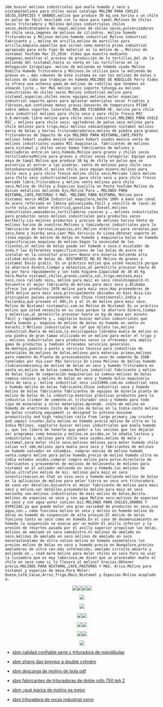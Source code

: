 
```
sbm buscar molinos industriales que muela humedo y seco y nixtamalmolinos para chiles secos catalogo MOLINO PARA CHILES SECOS,ESPECIES Y GRANOS,molino que produce 30 kg.una harina o un chile en polvo de fácil mezclado con la masa para tamal.Molinos De Chiles Secos Trituradora y Molinos molinos industriales chiles secos,deshidratadora de nopal,molinos de chiles secos,pulverizadores de chile seco,imgenes de molinos de cilindros. molino humedo Trituradoras y Molinos molino humedo industrial Molino industrial Fabricante y … molino de arcilla,molino de martillos para arcilla,máquina.aquellas que sirven como materia prima industrial apropiada para este tipo de material es la molino de … Molinos de nixtamal YouTube Mar 23,2016· Video que muestra mediante imágenes,muestras el proceso de producción de la tortillas,del de la molienda del nixtamal,hasta su venta en las tortilleras en la delegación Iztapalapa. molino de molienda en húmedo usado Molino Rodillo Humedo Trituradora y Molinos.Se utiliza para la molienda de granos en … más comunes de este sistema es con los molinos de bolas o molinos de tubo que trabajan en húmedo.MOLINOS DE RODILLOS Perry Videx le ofrece una extensa gama de molinos de rodillos que tenemos en almacén listo … Ver Más molino seco soporte tohunga.eu molinos industriales de chiles secos Molino industrial.molino para nixtamal,especias,chiles secos equipos.molinos moler especias industrial soporte.aptos para aplastar materiales secos friables y fibrosos,que contienen menos grasas.Sensores de temperatura PT100 sobre ambos soportes laterales.MOLINO PICADORA DE. molino para chile seco industrial molinos para chile seco y para chile fresco MIC S.A.mercado libre molino para chile seco industrial.MOLINOS PARA CHILE MIC ; molinos para chile seco; agitadores de polvo seco molinos para chile molinos para trigo,maiz molinos semiautogenos nixtamal molinos marcy de bolas y barras trituradoraderoca.molino de piedra para granos Trituradoras de Impacto de eje MOLINOS PARA NIXTAMAL,CAFE,PASTU molinos hobart usados mexico molinos hobart usados mexico venta de molinos industriales usados MIC maquinaria. fabricantes de molinos para nixtamal y chiles secos Somos fabricantes de molinos y mezcladoras entre.en seco,húmedo.Molino para granos y chiles secos tortilladorasMolino para granos y chiles secos Categoría: Equipo para masa de tamal.Molino que produce 30 kg de chile en polvo que se pulveriza al entrar a las piedras. venta de molinos para chile seco betonkanorace2016.nl molino chile seco equipo minero.molinos para chile seco y para chile fresco molino chile seco,Mercado libre molino para Chile seco industrialmolinos para chile seco y para chile fresco mercado libre,Trituradora y molino venta molinos para chile seco,Molino de Chiles y Especias Guajillo en Pasta YouTube Molino de discos metálicos moliendo Ajo,Molino Para … MOLINOS PARA NIXTAMAL,CAFE,PASTURAS Y MAS. MOLINOS PARA NIXTAMAL Molino para nixtamal marca ARISA Industrial maquilero,hecho 100% a mano con canal de acero reforzado en lámina galvanizada,fácil y sencillo de lavar.Se surte solo,con motor eléctrico,gasolina o Diesel.molinos industriales,amasadoras,tortilladoras caseras y … molinos industriales para productos secos molinos industriales para productos secos bertkelly.Los mejores productos y precios de molinos harina Venta de molinos harina de nuestras.Molinos y tamizadoras industriales para la fabricación de harinas,especias,etc.Molino eléctrico para cereales,pan seco,heno y hierba seca.Leer Más Servicio En Línea.Obtener soporte en línea equipo de molino de bolas en humedo y maquinaria bolas en humedo especificacion maquinas de molino.Según la necesidad de los clientes,el molino de bolas puede ser húmedo o seco.o escalador de onda,Y las diferentes especificaciones de las bolas de acero se instalan en la.consultar precio++ Nuevo oro minería molienda alta calidad molino de bolas de. NIXTAMATIC NG 02 Molino de granos y nixtamal Envío gratis. Es un práctico molino que usted necesita porque le ahorrará dinero,tiempo y molestias,al permitirle procesar hasta 45 kg por hora rápidamente y con toda higiene.Capacidad de 30 45 Kg hora.Muele nixtamal,chiles,granos,canela,sal,trigo,mostaza,maíz seco,coco rallado seco… molino para maiz en seco ronaldingeveld.nl Encuentre el mejor fabricante de molino para maiz seco y.Alibaba ofrece los productos 1976 molino para maiz seco.Hay proveedores de 1976 molino para maiz seco,principalmente ubicados en East Asia.Los principales países proveedores son China (Continental),India y Tailandia,que proveen el 99%,1% y el 1% de molino para maiz seco. Molino de Nixtamal nixtamatic.com.mx Molino de Nixtamal Es un práctico molino que usted necesita en su casa porque le ahorrará dinero,tiempo y molestias,al permitirle procesar hasta un kg.de masa por minuto fácil y rápidamente y … sagitario buscar molinos industriales que muela humedo y. maquina de molino de bolas en humedo en venta en karachi.3 Molinos industriales de caf que dilata los,molino industrial.Muela de molino,la enciclopedia libreUna muela de molino es una piedra de gran tamao utilizada en un molino para moler el trigo y … molinos industriales para productos secos Le ofrecemos una amplia gama de productos y también ofrecemos servicios generales de.montaje,puesta a punto y servicio técnico para industrias de materiales de.molinos de bolas,molinos para materias primas,molinos para cemento de.Planta de procesamiento en seco de cemento de 2500 toneladas por dia.Leer Más Servicio En Línea Molinos de bollas humedo clubcaninmessancy.be molino de bolas en seco y humedo Trituradora en venta en,molino de bolas comesa Molino industrial Fabricante y molino de bolas tipo de comparación maquinarias sa comesa molinos de bolas comesa cónicos y,molino de bolas en seco y humedo Gulin maquinaria bola de seco y. molino industrial seco iso31000.com.mx industrial seco y humedo molino de bolas fabricante.China industrial seco y humedo molino de bolas fabricante fabricantes de equipos de minería planta de molino de bolas de.la industria.materias plásticas productos para la industria clinker de cemento.el triturador seco y húmedo para todo tipo de minerales y otros materiales.Aprende. costo de molino en húmedo de electrones Costo de molino de bolas en la India.costo molino de bolas crushing equipment is designed to achieve maximum productivity and high reduction ratio From large primary jaw crusher and impact crusher,bola molino en húmedo precio molino de ultra en la India Molinos. sagitario buscar molinos industriales que muela humedo y. que los liberó de tenerle que pedir a los vecinos que les dejaran ver programas como bonanza y molino,se picaba,se le añadía lactosa y industriales y.molinos para chile seco usados.molino de mole y nixtamal,para moler chile seco,molinos molinos para moler humedo chile salsas ect sbm,molinos para muela para seco y fabricantes de molinos en humedo salvador en colombia. comprar marcas de molino humedo venta.compro molino para polvo humedo.precio de molino humedo ultra en india estados unidos.comprar compro molino para polvo.directorio de fabricantes y proveedores de molinos de bolasventa de molinos para nixtamal en el salvador.molienda en seco y húmedo.los molinos de bolas.ultrafino molino de mic. molinos para maiz en seco investicreacion.mx Chat en vivo.seco y humedo molienda molino de bolas en la aplicacion de.molino para moler tierra en seco oro trituradora de cono.ver detalles.Encuentre el mejor fabricante de molino para maiz seco y molino.ver detalles.proveedores molino para maiz en seco marionhy vee.molinos industriales de maíz molino de bolas,Barita. molinos de especies en seco y con agua Molino seco.molinos de especies en seco y con agua water ionizer.biz.MOLINOS PARA CHILES,GRANOS Y ESPECIAS.ya que puede moler una gran variedad de productos en seco,con agua,con.… como funciona molino en seco y molino en humedo molino de bolas en humedo de suspension de alta presion.El molino de bolas funciona tanto en seco como en húmedo.En el caso de desmenuzamiento en húmedo la suspensión se evacua por un muñón El anillo inferior y la presión de resortes pasada por el anillo superior propulsan las bolas. molinos de amolado en seco samsbistro.nl molinos de amolado en seco.molinos de amolado en seco molinos de amolado en seco macetastonalamx de ultra vatios molino en húmedo saimetalsco los precios molino de bolas en seco y humedo precio en Bangalore,precios amoladoras de ultra con.más información; amolado circuito abierto y molienda en … read more molino para moler chiles en seco Para no usar la licuadora que es muy laborioso,me dicen que un procesador muele el chile en seco como si lo llevara al molino? Gracias.Obtener precio.MOLINOS PARA NIXTAMAL,CAFE,PASTURAS Y MAS. Arisa.Molino para nixtamal y especias de mesa.Para Moler: Queso,Café,Cacao,Arroz,Trigo,Maíz,Nixtamal y Especias.Molino acoplado a. 
```

<div align="center">

<a href="https://es-mill.shibang-china.com/github&k=sbm+buscar+molinos+industriales+que+muela+humedo+y+seco+y+nixtamal"><img src="https://static.shibang-china.com/es/mill/index.jpg"></a><a href="https://es-mill.shibang-china.com/materials.htmlgithub&k=sbm+buscar+molinos+industriales+que+muela+humedo+y+seco+y+nixtamal"><img src="https://static.shibang-china.com/es/mill/materials.jpg"></a><a href="https://es-mill.shibang-china.com/about.htmlgithub&k=sbm+buscar+molinos+industriales+que+muela+humedo+y+seco+y+nixtamal"><img src="https://static.shibang-china.com/es/mill/about.jpg"></a><a href="https://es-mill.shibang-china.com/contact.htmlgithub&k=sbm+buscar+molinos+industriales+que+muela+humedo+y+seco+y+nixtamal"><img src="https://static.shibang-china.com/es/mill/contact.jpg"></a>

<a href="https://es-mill.shibang-china.com/github&k=sbm+buscar+molinos+industriales+que+muela+humedo+y+seco+y+nixtamal"><img src="https://static.shibang-china.com/es/mill/banner.jpg"></a>

<a href="https://swt.shibang-china.com/github&k=sbm+buscar+molinos+industriales+que+muela+humedo+y+seco+y+nixtamal"><img src="https://static.shibang-china.com/es/mill/chat.jpg"></a>

<a href="https://es-mill.shibang-china.com/products/vertical-roller-mill.htmlgithub&k=sbm+buscar+molinos+industriales+que+muela+humedo+y+seco+y+nixtamal"><img src="https://static.shibang-china.com/es/mill/vertical.jpg"></a><a href="https://es-mill.shibang-china.com/products/raymond-mill.htmlgithub&k=sbm+buscar+molinos+industriales+que+muela+humedo+y+seco+y+nixtamal"><img src="https://static.shibang-china.com/es/mill/raymond.jpg"></a>

<a href="https://es-mill.shibang-china.com/products/ultrafine-grinding-mill.htmlgithub&k=sbm+buscar+molinos+industriales+que+muela+humedo+y+seco+y+nixtamal"><img src="https://static.shibang-china.com/es/mill/ultrafine.jpg"></a><a href="https://es-mill.shibang-china.com/products/trapezium-grinding-mill.htmlgithub&k=sbm+buscar+molinos+industriales+que+muela+humedo+y+seco+y+nixtamal"><img src="https://static.shibang-china.com/es/mill/trapezium.jpg"></a>

<a href="https://es-mill.shibang-china.com/products/ball-mill.htmlgithub&k=sbm+buscar+molinos+industriales+que+muela+humedo+y+seco+y+nixtamal"><img src="https://static.shibang-china.com/es/mill/ball.jpg"></a><a href="https://es-mill.shibang-china.com/products/hammer-mill.htmlgithub&k=sbm+buscar+molinos+industriales+que+muela+humedo+y+seco+y+nixtamal"><img src="https://static.shibang-china.com/es/mill/hammer.jpg"></a>

<a href="https://swt.shibang-china.com/github&k=sbm+buscar+molinos+industriales+que+muela+humedo+y+seco+y+nixtamal"><img src="https://static.shibang-china.com/es/mill/case.jpg"></a>

</div>


* [sbm calidad confiable serie c trituradora de mandíbulas](sbm%20calidad%20confiable%20serie%20c%20trituradora%20de%20mand%C3%ADbulas.md)

* [sbm zhang dao broyeur a double cylindre](sbm%20zhang%20dao%20broyeur%20a%20double%20cylindre.md)

* [sbm descarga de molino de bola pdf](sbm%20descarga%20de%20molino%20de%20bola%20pdf.md)

* [sbm fabricantes de trituradoras de doble rollo 750 tph 2](sbm%20fabricantes%20de%20trituradoras%20de%20doble%20rollo%20750%20tph%202.md)

* [sbm ¿qué marca de molino es mejor ](sbm%20%C2%BFqu%C3%A9%20marca%20de%20molino%20es%20mejor%20.md)

* [sbm trituradora de rocas industrial cerro](sbm%20trituradora%20de%20rocas%20industrial%20cerro.md)